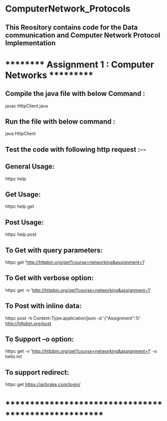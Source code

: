 # ComputerNetwork_Protocols
## This Reository contains code for the Data communication and Computer Network Protocol Implementation


# ********    Assignment 1 : Computer Networks    *********

## Compile the java file with below Command :  
javac HttpClient.java

## Run the file with below command : 
java HttpClient

## Test the code with following http request :--

## General Usage:
httpc help

## Get Usage:
httpc help get

## Post Usage:
httpc help post

## To Get with query parameters:
httpc get 'http://httpbin.org/get?course=networking&assignment=1'

## To Get with verbose option:
httpc get -v 'http://httpbin.org/get?course=networking&assignment=1'

## To Post with inline data:
httpc post -h Content-Type:application/json -d '{"Assignment":1}' http://httpbin.org/post

## To Support –o option:
httpc get -v 'http://httpbin.org/get?course=networking&assignment=1' -o hello.txt

## To support redirect:
httpc get https://airbrake.com/login/

# ****************************************************





